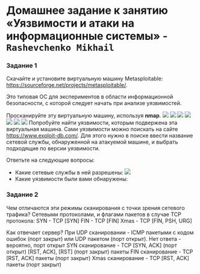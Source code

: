 # Домашнее задание к занятию «Уязвимости и атаки на информационные системы» - `Rashevchenko Mikhail`

### Задание 1

Скачайте и установите виртуальную машину Metasploitable: https://sourceforge.net/projects/metasploitable/.

Это типовая ОС для экспериментов в области информационной безопасности, с которой следует начать при анализе уязвимостей.

Просканируйте эту виртуальную машину, используя **nmap**.
![](https://github.com/mrashevchenko/gitlab-hw/blob/13-01/img/hw130101.PNG?raw=true)
![](https://github.com/mrashevchenko/gitlab-hw/blob/13-01/img/hw1301011.PNG?raw=true)
![](https://github.com/mrashevchenko/gitlab-hw/blob/13-01/img/hw13010111.PNG?raw=true)
![](https://github.com/mrashevchenko/gitlab-hw/blob/13-01/img/hw130101111.PNG?raw=true)
![](https://github.com/mrashevchenko/gitlab-hw/blob/13-01/img/hw1301011111.PNG?raw=true)
![](https://github.com/mrashevchenko/gitlab-hw/blob/13-01/img/hw13010111111.PNG?raw=true)
![](https://github.com/mrashevchenko/gitlab-hw/blob/13-01/img/hw130101111111.PNG?raw=true)
Попробуйте найти уязвимости, которым подвержена эта виртуальная машина.
Сами уязвимости можно поискать на сайте https://www.exploit-db.com/.
Для этого нужно в поиске ввести название сетевой службы, обнаруженной на атакуемой машине, и выбрать подходящие по версии уязвимости.

Ответьте на следующие вопросы:

- Какие сетевые службы в ней разрешены:
  ![](https://github.com/mrashevchenko/gitlab-hw/blob/13-01/img/hw130100.PNG?raw=true)
- Какие уязвимости были вами обнаружены:
  

### Задание 2

Чем отличаются эти режимы сканирования с точки зрения сетевого трафика?
Сетевыми протоколами, и флагами пакетов в случае TCP протокола:
SYN - TCP [SYN]
FIN - TCP [FIN]
Xmas - TCP [FIN, PSH, URG]

Как отвечает сервер?
При UDP сканировании - ICMP пакетыми с кодом ошибок (порт закрыт) или UDP пакетом (порт открыт). Нет ответа - вероятно, порт открыт
SYN сканирование - TCP [SYN, ACK] (порт открыт) [RST, ACK], [RST] (порт закрыт) пакеты
FIN сканирование - TCP [RST, ACK] пакеты (порт закрыт)
Xmas сканирование - TCP [RST, ACK] пакеты (порт закрыт)
   
